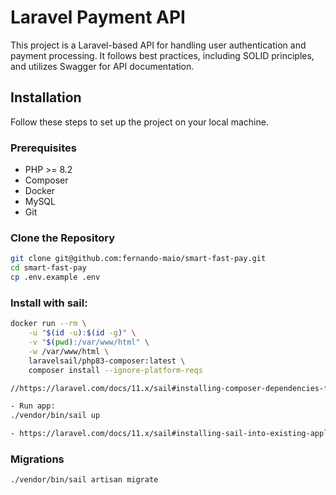 # Laravel Payment API

This project is a Laravel-based API for handling user authentication and payment processing. It follows best practices, including SOLID principles, and utilizes Swagger for API documentation.

## Installation

Follow these steps to set up the project on your local machine.

### Prerequisites

- PHP >= 8.2
- Composer
- Docker
- MySQL
- Git

### Clone the Repository

```sh
git clone git@github.com:fernando-maio/smart-fast-pay.git
cd smart-fast-pay
cp .env.example .env
```

### Install with sail:

```sh
docker run --rm \
    -u "$(id -u):$(id -g)" \
    -v "$(pwd):/var/www/html" \
    -w /var/www/html \
    laravelsail/php83-composer:latest \
    composer install --ignore-platform-reqs

//https://laravel.com/docs/11.x/sail#installing-composer-dependencies-for-existing-projects
```

```sh
- Run app:
./vendor/bin/sail up

- https://laravel.com/docs/11.x/sail#installing-sail-into-existing-applications
```

### Migrations

```sh
./vendor/bin/sail artisan migrate
```
